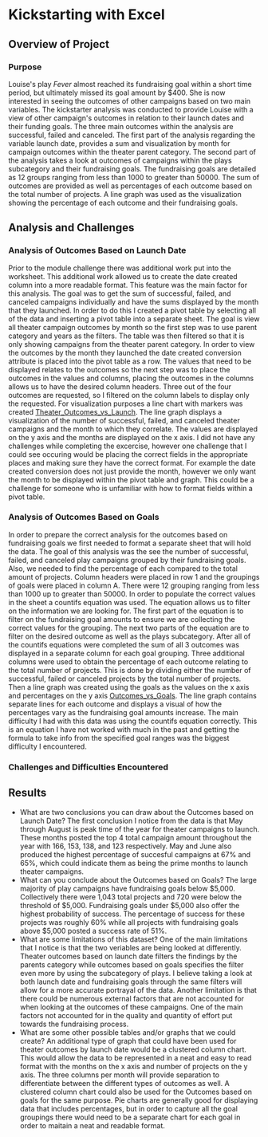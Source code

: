 # Kickstarting with Excel

## Overview of Project

### Purpose
 Louise's play *Fever* almost reached its fundraising goal within a short time period, but ultimately missed its goal amount by $400. She is now interested in seeing the outcomes of other campaigns based on two main variables. The kickstarter analysis was conducted to provide Louise with a view of other campaign's outcomes in relation to their launch dates and their funding goals.  The three main outcomes within the analysis are successful, failed and canceled. The first part of the analysis regarding the variable launch date, provides a sum and visualization by month for campaign outcomes within the theater parent category. The second part of the analysis takes a look at outcomes of campaigns within the plays subcategory  and their fundraising goals. The fundraising goals are detailed as 12 groups ranging from less than 1000 to greater than 50000. The sum of outcomes are provided as well as percentages of each outcome based on the total number of projects. A line graph was used as the visualization showing the percentage of each outcome and their fundraising goals. 
## Analysis and Challenges

### Analysis of Outcomes Based on Launch Date
Prior to the module challenge there was additional work put into the worksheet. This additional work allowed us to create the date created column into a more readable format. This feature was the main factor for this analysis. The goal was to get the sum of successful, failed, and canceled campaigns individually and have the sums displayed by the month that they launched. In order to do this I created a pivot table by selecting all of the data and inserting a pivot table into a separate sheet. The goal is view all theater campaign outcomes by month so the first step was to use parent category and years as the filters. The table was then filtered so that it is only showing campaigns from the theater parent category.  In order to view the outcomes by the month they launched the date created conversion attribute is placed into the pivot table as a row. The values that need to be displayed relates to the outcomes so the next step was to place the outcomes in the values and columns, placing the outcomes in the columns allows us to have the desired column headers. Three out of the four outcomes are requested, so I filtered on the column labels to display only the requested. For visualization purposes a line chart with markers was created [Theater_Outcomes_vs_Launch](https://github.com/KyleNorton13/Kickstarter-analysis/blob/main/Resources/Theater_Outcomes_vs_Launch.PNG). The line graph displays a visualization of the number of successful, failed, and canceled theater campaigns and the month to which they correlate. The values are displayed on the y axis and the months are displayed on the x axis. I did not have any challenges while completing the excercise, however one challenge that I could see occuring would be placing the correct fields in the appropriate places and making sure they have the correct format. For example the date created conversion does not just provide the month, however we only want the month to be displayed within the pivot table and graph. This could be a challenge for someone who is unfamiliar with how to format fields within a pivot table. 
### Analysis of Outcomes Based on Goals
In order to prepare the correct analysis for the outcomes based on fundraising goals we first needed to format a separate sheet that will hold the data. The goal of this analysis was the see the number of successful, failed, and canceled play campaigns grouped by their fundraising goals. Also, we needed to find the percentage of each compared to the total amount of projects. Column headers were placed in row 1 and the groupings of goals were placed in column A. There were 12 grouping ranging from less than 1000 up to greater than 50000. In order to populate the correct values in the sheet a countifs equation was used. The equation allows us to filter on the information we are looking for. The first part of the equation is to filter on the fundraising goal amounts to ensure we are collecting the correct values for the grouping. The next two parts of the equation are to filter on the desired outcome as well as the plays subcategory. After all of the countifs equations were completed the sum of all 3 outcomes was displayed in a separate column for each goal grouping. Three additional columns were used to obtain the percentage of each outcome relating to the total number of projects. This is done by dividing either the number of successful, failed or canceled projects by the total number of projects. Then a line graph was created using the goals as the values on the x axis and percentages on the y axis [Outcomes_vs_Goals](https://github.com/KyleNorton13/Kickstarter-analysis/blob/main/Resources/Outcomes_vs_Goals.png). The line graph contains separate lines for each outcome and displays a visual of how the percentages vary as the fundraising goal amounts increase. The main difficulty I had with this data was using the countifs equation correctly. This is an equation I have not worked with much in the past and getting the formula to take info from the specified goal ranges was the biggest difficulty I encountered. 
### Challenges and Difficulties Encountered

## Results

- What are two conclusions you can draw about the Outcomes based on Launch Date?
The first conclusion I notice from the data is that May through August is peak time of the year for theater campaigns to launch. These months posted the top 4 total campaign amount throughout the year with 166, 153, 138, and 123 respectively. May and June also produced the highest percentage of succesful campaigns at 67% and 65%, which could indicate them as being the prime months to launch theater campaigns. 
- What can you conclude about the Outcomes based on Goals?
The large majority of play campaigns have fundraising goals below $5,000. Collectively there were 1,043 total projects and 720 were below the threshold of $5,000. Fundraising goals under $5,000 also offer the highest probability of success. The percentage of success for these projects was roughly 60% while all projects with fundraising goals above $5,000 posted a success rate of 51%.
- What are some limitations of this dataset?
One of the main limitations that I notice is that the two veriables are being looked at differently. Theater outcomes based on launch date filters the findings by the parents category while outcomes based on goals specifies the filter even more by using the subcategory of plays. I believe taking a look at both launch date and fundraising goals through the same filters will allow for a more accurate portrayal of the data. Another limitation is that there could be numerous external factors that are not accounted for when looking at the outcomes of these campaigns. One of the main factors not accounted for in the quality and quantity of effort put towards the fundraising process.
- What are some other possible tables and/or graphs that we could create?
An additional type of graph that could have been used for theater outcomes by launch date would be a clustered column chart. This would allow the data to be represented in a neat and easy to read format with the months on the x axis and number of projects on the y axis. The three columns per month will provide separation to differentiate between the different types of outcomes as well. A clustered column chart could also be used for the Outcomes based on goals for the same purpose. Pie charts are generally good for displaying data that includes percentages, but in order to capture all the goal groupings there would need to be a separate chart for each goal in order to maitain a neat and readable format. 
